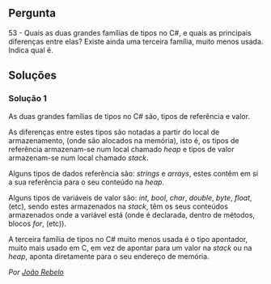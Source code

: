 ## Pergunta 

53 - Quais as duas grandes famílias de tipos no C#, e quais as principais
diferenças entre elas? Existe ainda uma terceira família, muito menos usada.
Indica qual é.

## Soluções

### Solução 1

As duas grandes famílias de tipos no C# são, tipos de referência e valor.

As diferenças entre estes tipos são notadas a partir do local de armazenamento,
(onde são alocados na memória), isto é, os tipos de referência armazenam-se num
local chamado _heap_ e tipos de valor armazenam-se num local chamado _stack_.

Alguns tipos de dados referência são: _strings_ e _arrays_,
estes contêm em si a sua referência para o seu conteúdo na _heap_.

Alguns tipos de variáveis de valor são: _int_, _bool_, _char_, _double_,
_byte_, _float_, (etc), sendo estes armazenados na _stack_, têm os seus conteúdos 
armazenados onde a variável está (onde é declarada, dentro de métodos, blocos _for_,
(etc)).

A terceira família de tipos no C# muito menos usada é o tipo apontador, muito mais
usado em C, em vez de apontar para um valor na _stack_ ou na _heap_, aponta diretamente
para o seu endereço de memória.

*Por [João Rebelo](https://github.com/JBernardoRebelo)*